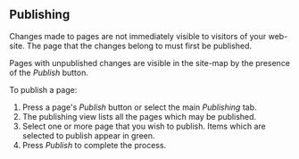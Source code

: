 ## Publishing

Changes made to pages are not immediately visible to visitors of your web-site. The page that the changes belong to 
must first be published.

Pages with unpublished changes are visible in the site-map by the presence of the *Publish* button.

To publish a page:

1. Press a page's *Publish* button or select the main *Publishing* tab.
2. The publishing view lists all the pages which may be published.
3. Select one or more page that you wish to publish. Items which are selected to publish appear in green.
4. Press *Publish* to complete the process.